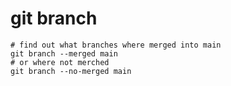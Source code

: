 # git branch

```SHELL
# find out what branches where merged into main
git branch --merged main
# or where not merched 
git branch --no-merged main
```
